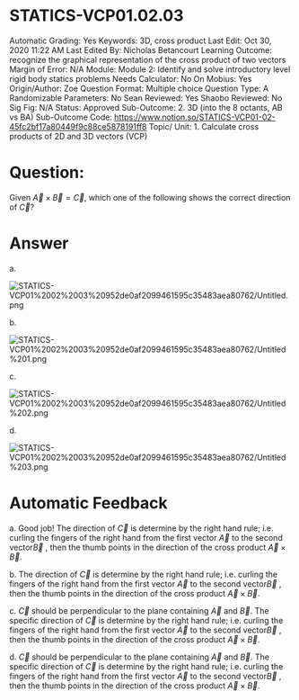 # STATICS-VCP01.02.03

Automatic Grading: Yes
Keywords: 3D, cross product
Last Edit: Oct 30, 2020 11:22 AM
Last Edited By: Nicholas Betancourt
Learning Outcome: recognize the graphical representation of the cross product of two vectors
Margin of Error: N/A
Module: Module 2: Identify and solve introductory level rigid body statics problems
Needs Calculator: No
On Mobius: Yes
Origin/Author: Zoe
Question Format: Multiple choice
Question Type: A
Randomizable Parameters: No
Sean Reviewed: Yes
Shaobo Reviewed: No
Sig Fig: N/A
Status: Approved
Sub-Outcome: 2. 3D (into the 8 octants, AB vs BA)
Sub-Outcome Code: https://www.notion.so/STATICS-VCP01-02-45fc2bf17a80449f9c88ce5878191ff8
Topic/ Unit: 1. Calculate cross products of 2D and 3D vectors (VCP)

# Question:

 Given $\overrightarrow{A}\times\overrightarrow{B}=\overrightarrow{C}$, which one of the following shows the correct direction of $\overrightarrow{C}$?

# Answer

a.

![STATICS-VCP01%2002%2003%20952de0af2099461595c35483aea80762/Untitled.png](STATICS-VCP01%2002%2003%20952de0af2099461595c35483aea80762/Untitled.png)

b.

![STATICS-VCP01%2002%2003%20952de0af2099461595c35483aea80762/Untitled%201.png](STATICS-VCP01%2002%2003%20952de0af2099461595c35483aea80762/Untitled%201.png)

c.

![STATICS-VCP01%2002%2003%20952de0af2099461595c35483aea80762/Untitled%202.png](STATICS-VCP01%2002%2003%20952de0af2099461595c35483aea80762/Untitled%202.png)

d.

![STATICS-VCP01%2002%2003%20952de0af2099461595c35483aea80762/Untitled%203.png](STATICS-VCP01%2002%2003%20952de0af2099461595c35483aea80762/Untitled%203.png)

# Automatic Feedback

a. Good job! The direction of $\overrightarrow{C}$ is determine by the right hand rule; i.e. curling the fingers of the right hand from the first vector $\overrightarrow{A}$ to the second vector$\overrightarrow{B}$ , then the thumb points in the direction of the cross product $\overrightarrow{A}\times\overrightarrow{B}$.

b. The direction of $\overrightarrow{C}$ is determine by the right hand rule; i.e. curling the fingers of the right hand from the first vector $\overrightarrow{A}$ to the second vector$\overrightarrow{B}$ , then the thumb points in the direction of the cross product $\overrightarrow{A}\times\overrightarrow{B}$.

c. $\overrightarrow{C}$ should be perpendicular to the plane containing $\overrightarrow{A}$ and $\overrightarrow{B}$. The specific direction of $\overrightarrow{C}$ is determine by the right hand rule; i.e. curling the fingers of the right hand from the first vector $\overrightarrow{A}$ to the second vector$\overrightarrow{B}$ , then the thumb points in the direction of the cross product $\overrightarrow{A}\times\overrightarrow{B}$.

d. $\overrightarrow{C}$ should be perpendicular to the plane containing $\overrightarrow{A}$ and $\overrightarrow{B}$. The specific direction of $\overrightarrow{C}$ is determine by the right hand rule; i.e. curling the fingers of the right hand from the first vector $\overrightarrow{A}$ to the second vector$\overrightarrow{B}$ , then the thumb points in the direction of the cross product $\overrightarrow{A}\times\overrightarrow{B}$.